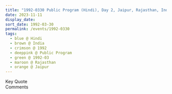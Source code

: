 ```yaml
---
title: "1992-0330 Public Program (Hindi), Day 2, Jaipur, Rajasthan, India"
date: 2023-11-11
display_date: 
sort_date: 1992-03-30
permalink: /events/1992-0330
tags:
  - blue @ Hindi
  - brown @ India
  - crimson @ 1992
  - deeppink @ Public Program
  - green @ 1992-03
  - maroon @ Rajasthan
  - orange @ Jaipur
---
```


<wave-list>
  <list-title color="green" width="75">Key Quote</list-title>
  <list-item color="BlanchedAlmond"  width="200"></list-item>
  <list-item color="Lavender"></list-item>
  <list-item color="BlanchedAlmond"></list-item>
</wave-list>

<br>

<wave-list>
  <list-title color="green" width="75">Comments</list-title>
  <list-item color="BlanchedAlmond"  width="200"></list-item>
  <list-item color="Lavender"></list-item>
  <list-item color="BlanchedAlmond"></list-item>
</wave-list>